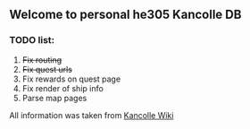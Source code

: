  <h2>Welcome to personal he305 Kancolle DB</h2>
            <h3>TODO list:</h3>
            <ol className="homelist" type="1">
                <li><del>Fix routing</del></li>
                <li><del>Fix quest urls</del></li>
                <li>Fix rewards on quest page</li>
                <li>Fix render of ship info</li>
                <li>Parse map pages</li>
            </ol>
            <p>All information was taken from <a href="http://kancolle.wikia.com">Kancolle Wiki</a></p>